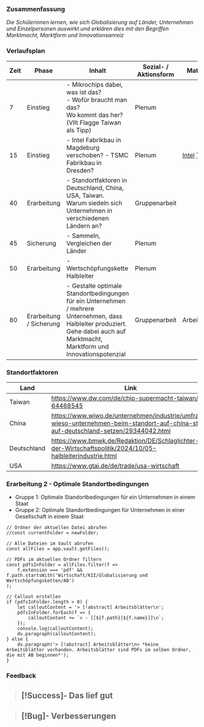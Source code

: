 

### Zusammenfassung
*Die Schülerinnen lernen, wie sich Globalisierung auf Länder, Unternehmen und Einzelpersonen auswirkt und erklären dies mit den Begriffen Marktmacht, Marktform und Innovationsanreiz*


### Verlaufsplan
| Zeit | Phase                   | Inhalt                                                                                                                                                     | Sozial- / Aktionsform | Material     |
| ---- | ----------------------- | ---------------------------------------------------------------------------------------------------------------------------------------------------------- | --------------------- | ------------ |
| 7    | Einstieg                | - Mikrochips dabei, was ist das?<br> - Wofür braucht man das? <br> Wo kommt das her? (Vllt Flagge Taiwan als Tipp)                                         | Plenum                |              |
| 15   | Einstieg                | - Intel Fabrikbau in Magdeburg verschoben? - TSMC Fabrikbau in Dresden?                                                                                    | Plenum                | [Intel](https://www.tagesschau.de/multimedia/video/video-1380904.html) [TSMC](https://www.youtube.com/watch?v=b8ryvcBkFIk)            |
| 40   | Erarbeitung             | - Standortfaktoren in Deutschland, China, USA, Taiwan.<br> Warum siedeln sich Unternehmen in verschiedenen Ländern an?                                     | Gruppenarbeit         |              |
| 45   | Sicherung               | - Sammeln, Vergleichen der Länder                                                                                                                          | Plenum                |              |
| 50   | Erarbeitung             | - Wertschöpfungskette Halbleiter                                                                                                                           | Plenum                |              |
| 80   | Erarbeitung / Sicherung | - Gestalte optimale Standortbedingungen für ein Unternehmen / mehrere Unternehmen, dass Halbleiter produziert. Gehe dabei auch auf Marktmacht, Marktform und Innovationspotenzial | Gruppenarbeit         | Arbeitsblatt |


### Standortfaktoren
| Land        | Link                                                                                                                                   |
| ----------- | -------------------------------------------------------------------------------------------------------------------------------------- |
| Taiwan      | https://www.dw.com/de/chip-supermacht-taiwan/a-64468545                                                                                |
| China       | https://www.wiwo.de/unternehmen/industrie/umfrage-wieso-unternehmen-beim-standort-auf-china-statt-auf-deutschland-setzen/29344042.html |
| Deutschland | https://www.bmwk.de/Redaktion/DE/Schlaglichter-der-Wirtschaftspolitik/2024/10/05-halbleiterindustrie.html                              |
| USA         | https://www.gtai.de/de/trade/usa-wirtschaft                                                                                                                                       |


### Erarbeitung 2 - Optimale Standortbedingungen
- Gruppe 1: Optimale Standortbedingungen für ein Unternehmen in einem Staat
- Gruppe 2: Optimale Standortbedingungen für Unternehmen in einer Gesellschaft in einem Staat


```dataviewjs
// Ordner der aktuellen Datei abrufen
//const currentFolder = newFolder;

// Alle Dateien im Vault abrufen
const allFiles = app.vault.getFiles();

// PDFs im aktuellen Ordner filtern
const pdfsInFolder = allFiles.filter(f => 
    f.extension === 'pdf' && f.path.startsWith('Wirtschaft/KII/Globalisierung und Wertschöpfungsketten/AB')
);

// Callout erstellen
if (pdfsInFolder.length > 0) {
    let calloutContent = '> [!abstract] Arbeitsblätter\n';
    pdfsInFolder.forEach(f => {
        calloutContent += `> - [[${f.path}|${f.name}]]\n`;
    });
    console.log(calloutContent);
    dv.paragraph(calloutContent);
} else {
    dv.paragraph('> [!abstract] Arbeitsblätter\n> *keine Arbeitsblätter vorhanden. Arbeitsblätter sind PDFs im selben Ordner, die mit AB beginnen*');
}
```





### Feedback
> [!Success]- Das lief gut
> -

> [!Bug]- Verbesserungen
> -
